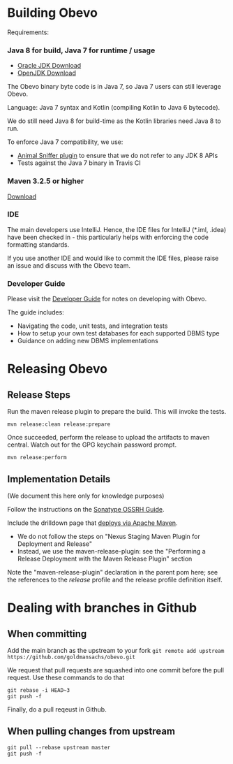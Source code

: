 # Building Obevo

Requirements:

### Java 8 for build, Java 7 for runtime / usage
* [Oracle JDK Download](http://www.oracle.com/technetwork/java/javase/downloads/index.html)
* [OpenJDK Download](http://openjdk.java.net/install/)

The Obevo binary byte code is in Java 7, so Java 7 users can still leverage Obevo.

Language: Java 7 syntax and Kotlin (compiling Kotlin to Java 6 bytecode).

We do still need Java 8 for build-time as the Kotlin libraries need Java 8 to run.

To enforce Java 7 compatibility, we use:
* [Animal Sniffer plugin](https://www.mojohaus.org/animal-sniffer/) to ensure that we do not refer to any JDK 8 APIs
* Tests against the Java 7 binary in Travis CI


### Maven 3.2.5 or higher

[Download](https://maven.apache.org/download.cgi)


### IDE

The main developers use IntelliJ. Hence, the IDE files for IntelliJ (*.iml, .idea) have been checked in - this particularly
helps with enforcing the code formatting standards.

If you use another IDE and would like to commit the IDE files, please raise an issue and discuss with the Obevo team.


### Developer Guide

Please visit the [Developer Guide](https://goldmansachs.github.io/obevo/developer-guide.html) for notes on
developing with Obevo.

The guide includes:

* Navigating the code, unit tests, and integration tests
* How to setup your own test databases for each supported DBMS type
* Guidance on adding new DBMS implementations


# Releasing Obevo

## Release Steps

Run the maven release plugin to prepare the build. This will invoke the tests.

```mvn release:clean release:prepare```

Once succeeded, perform the release to upload the artifacts to maven central. Watch out for the GPG keychain password prompt.

```mvn release:perform```


## Implementation Details

(We document this here only for knowledge purposes)

Follow the instructions on the [Sonatype OSSRH Guide](http://central.sonatype.org/pages/ossrh-guide.html).

Include the drilldown page that [deploys via Apache Maven](http://central.sonatype.org/pages/apache-maven.html).
* We do not follow the steps on "Nexus Staging Maven Plugin for Deployment and Release"
* Instead, we use the maven-release-plugin: see the "Performing a Release Deployment with the Maven Release Plugin" section

Note the "maven-release-plugin" declaration in the parent pom here; see the references to the _release_ profile and the
release profile definition itself.



# Dealing with branches in Github

## When committing

Add the main branch as the upstream to your fork
```git remote add upstream https://github.com/goldmansachs/obevo.git```

We request that pull requests are squashed into one commit before the pull request. Use these commands to do that
```
git rebase -i HEAD~3
git push -f
```

Finally, do a pull reqeust in Github.


## When pulling changes from upstream

```
git pull --rebase upstream master
git push -f
```
